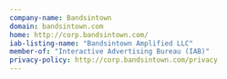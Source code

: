 ```yaml
---
company-name: Bandsintown
domain: bandsintown.com
home: http://corp.bandsintown.com/
iab-listing-name: "Bandsintown Amplified LLC"
member-of: "Interactive Advertising Bureau (IAB)"
privacy-policy: http://corp.bandsintown.com/privacy
---
```




